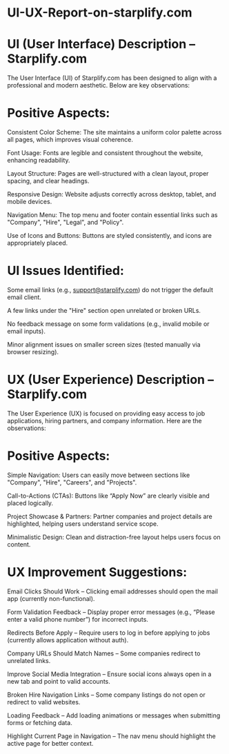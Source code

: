 # UI-UX-Report-on-starplify.com
# UI (User Interface) Description – Starplify.com
The User Interface (UI) of Starplify.com has been designed to align with a professional and modern aesthetic. Below are key observations:

# Positive Aspects:
Consistent Color Scheme: The site maintains a uniform color palette across all pages, which improves visual coherence.

Font Usage: Fonts are legible and consistent throughout the website, enhancing readability.

Layout Structure: Pages are well-structured with a clean layout, proper spacing, and clear headings.

Responsive Design: Website adjusts correctly across desktop, tablet, and mobile devices.

Navigation Menu: The top menu and footer contain essential links such as "Company", "Hire", "Legal", and "Policy".

Use of Icons and Buttons: Buttons are styled consistently, and icons are appropriately placed.

# UI Issues Identified:
Some email links (e.g., support@starplify.com) do not trigger the default email client.

A few links under the "Hire" section open unrelated or broken URLs.

No feedback message on some form validations (e.g., invalid mobile or email inputs).

Minor alignment issues on smaller screen sizes (tested manually via browser resizing).

# UX (User Experience) Description – Starplify.com
The User Experience (UX) is focused on providing easy access to job applications, hiring partners, and company information. Here are the observations:

# Positive Aspects:
Simple Navigation: Users can easily move between sections like "Company", "Hire", "Careers", and "Projects".

Call-to-Actions (CTAs): Buttons like “Apply Now” are clearly visible and placed logically.

Project Showcase & Partners: Partner companies and project details are highlighted, helping users understand service scope.

Minimalistic Design: Clean and distraction-free layout helps users focus on content.

# UX Improvement Suggestions:
Email Clicks Should Work – Clicking email addresses should open the mail app (currently non-functional).

Form Validation Feedback – Display proper error messages (e.g., “Please enter a valid phone number”) for incorrect inputs.

Redirects Before Apply – Require users to log in before applying to jobs (currently allows application without auth).

Company URLs Should Match Names – Some companies redirect to unrelated links.

Improve Social Media Integration – Ensure social icons always open in a new tab and point to valid accounts.

Broken Hire Navigation Links – Some company listings do not open or redirect to valid websites.

Loading Feedback – Add loading animations or messages when submitting forms or fetching data.

Highlight Current Page in Navigation – The nav menu should highlight the active page for better context.
